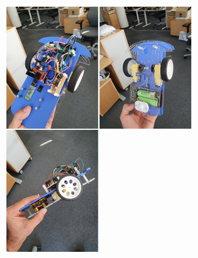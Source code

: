 <p float="left">
<img src="https://github.com/peterson94/RoboX_STM32F051/blob/main/Gallery/20230823_154839.jpg" alt="Pic1" width="240" height="320">
<img src="https://github.com/peterson94/RoboX_STM32F051/blob/main/Gallery/20230823_154855.jpg" alt="Pic2" width="240" height="320">
<img src="https://github.com/peterson94/RoboX_STM32F051/blob/main/Gallery/20230823_154907.jpg" alt="Pic3" width="240" height="320">
</p>
